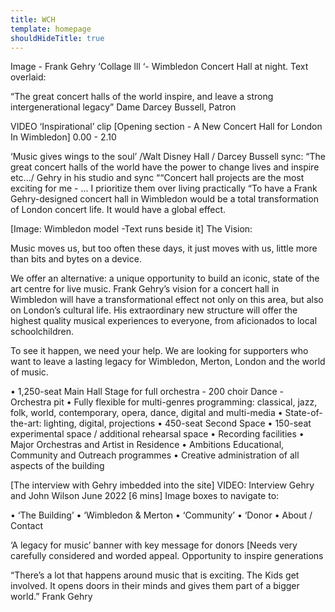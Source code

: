 ```yaml
---
title: WCH
template: homepage
shouldHideTitle: true
---
```


Image - Frank Gehry ‘Collage lll ‘- Wimbledon Concert Hall at night.
Text overlaid: 

“The great concert halls of the world inspire, and leave a strong 
intergenerational legacy”  Dame Darcey Bussell, Patron

VIDEO ‘Inspirational’ clip [Opening section - A New Concert Hall 
for London In Wimbledon] 0.00 - 2.10

‘Music gives wings to the soul’ /Walt Disney Hall / Darcey Bussell 
sync:  “The great concert halls of the world have the power to change 
lives and inspire  etc.../ Gehry in his studio and sync ““Concert hall 
projects are the most exciting for me - ... I prioritize them over living practically 
“To have a Frank Gehry-designed concert hall in Wimbledon would be 
a total transformation of London concert life.  It would have a global 
effect.

[Image: Wimbledon model -Text runs beside it]
The Vision: 

Music moves us, but too often these days, it just moves with us, little 
more than bits and bytes on a device. 
 
We offer an alternative: a unique opportunity to build an iconic, state 
of the art centre for live music. Frank Gehry’s vision for a concert hall 
in Wimbledon will have a transformational effect not only on this area, 
but also on London’s cultural life. His extraordinary new structure will
offer the highest quality musical experiences to everyone, from 
aficionados to local schoolchildren.
 
To see it happen, we need your help. We are looking for supporters 
who want to leave a lasting legacy for Wimbledon, Merton, London 
and the world of music. 

•  1,250-seat Main Hall
    Stage for full orchestra - 200 choir
    Dance - Orchestra pit
•  Fully flexible for multi-genres programming:
    classical, jazz, folk, world, contemporary, opera, 
    dance, digital and multi-media
•  State-of-the-art: lighting, digital, projections
•  450-seat Second Space
•  150-seat experimental space / additional
    rehearsal space
•  Recording facilities
•  Major Orchestras and Artist in Residence 
•  Ambitions Educational, Community
    and Outreach programmes
•  Creative administration of all aspects of the building

 [The interview with Gehry imbedded into the site]
VIDEO: Interview Gehry and John Wilson June 2022  [6 mins]
Image boxes to navigate to:

• ‘The Building’ 
•  ‘Wimbledon & Merton
• ‘Community’ 
• ‘Donor
•  About / Contact

 ‘A legacy for music’ banner with key message for donors
[Needs very carefully considered and worded appeal.
Opportunity to inspire generations

“There’s a lot that happens around music that is exciting.  The Kids 
get involved.  It opens doors in their minds and gives them part of a 
bigger world.” Frank Gehry 